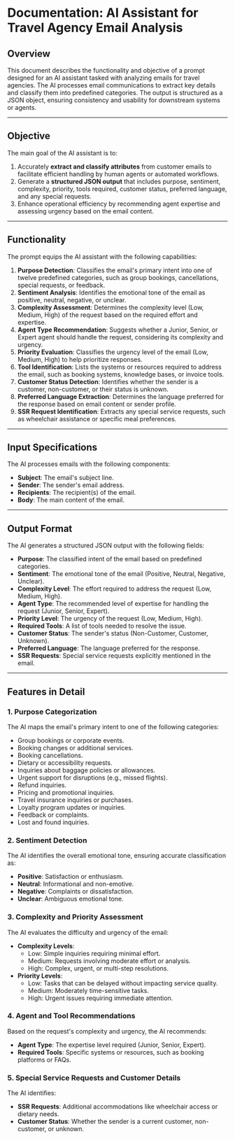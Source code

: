 # Documentation: AI Assistant for Travel Agency Email Analysis

## Overview

This document describes the functionality and objective of a prompt designed for an AI assistant tasked with analyzing emails for travel agencies. The AI processes email communications to extract key details and classify them into predefined categories. The output is structured as a JSON object, ensuring consistency and usability for downstream systems or agents.

---

## Objective

The main goal of the AI assistant is to:

1. Accurately **extract and classify attributes** from customer emails to facilitate efficient handling by human agents or automated workflows.
2. Generate a **structured JSON output** that includes purpose, sentiment, complexity, priority, tools required, customer status, preferred language, and any special requests.
3. Enhance operational efficiency by recommending agent expertise and assessing urgency based on the email content.

---

## Functionality

The prompt equips the AI assistant with the following capabilities:

1. **Purpose Detection**: Classifies the email's primary intent into one of twelve predefined categories, such as group bookings, cancellations, special requests, or feedback.
2. **Sentiment Analysis**: Identifies the emotional tone of the email as positive, neutral, negative, or unclear.
3. **Complexity Assessment**: Determines the complexity level (Low, Medium, High) of the request based on the required effort and expertise.
4. **Agent Type Recommendation**: Suggests whether a Junior, Senior, or Expert agent should handle the request, considering its complexity and urgency.
5. **Priority Evaluation**: Classifies the urgency level of the email (Low, Medium, High) to help prioritize responses.
6. **Tool Identification**: Lists the systems or resources required to address the email, such as booking systems, knowledge bases, or invoice tools.
7. **Customer Status Detection**: Identifies whether the sender is a customer, non-customer, or their status is unknown.
8. **Preferred Language Extraction**: Determines the language preferred for the response based on email content or sender profile.
9. **SSR Request Identification**: Extracts any special service requests, such as wheelchair assistance or specific meal preferences.

---

## Input Specifications

The AI processes emails with the following components:

- **Subject**: The email's subject line.
- **Sender**: The sender's email address.
- **Recipients**: The recipient(s) of the email.
- **Body**: The main content of the email.

---

## Output Format

The AI generates a structured JSON output with the following fields:

- **Purpose**: The classified intent of the email based on predefined categories.
- **Sentiment**: The emotional tone of the email (Positive, Neutral, Negative, Unclear).
- **Complexity Level**: The effort required to address the request (Low, Medium, High).
- **Agent Type**: The recommended level of expertise for handling the request (Junior, Senior, Expert).
- **Priority Level**: The urgency of the request (Low, Medium, High).
- **Required Tools**: A list of tools needed to resolve the issue.
- **Customer Status**: The sender's status (Non-Customer, Customer, Unknown).
- **Preferred Language**: The language preferred for the response.
- **SSR Requests**: Special service requests explicitly mentioned in the email.

---

## Features in Detail

### **1. Purpose Categorization**
The AI maps the email's primary intent to one of the following categories:
- Group bookings or corporate events.
- Booking changes or additional services.
- Booking cancellations.
- Dietary or accessibility requests.
- Inquiries about baggage policies or allowances.
- Urgent support for disruptions (e.g., missed flights).
- Refund inquiries.
- Pricing and promotional inquiries.
- Travel insurance inquiries or purchases.
- Loyalty program updates or inquiries.
- Feedback or complaints.
- Lost and found inquiries.

### **2. Sentiment Detection**
The AI identifies the overall emotional tone, ensuring accurate classification as:
- **Positive**: Satisfaction or enthusiasm.
- **Neutral**: Informational and non-emotive.
- **Negative**: Complaints or dissatisfaction.
- **Unclear**: Ambiguous emotional tone.

### **3. Complexity and Priority Assessment**
The AI evaluates the difficulty and urgency of the email:
- **Complexity Levels**:
  - Low: Simple inquiries requiring minimal effort.
  - Medium: Requests involving moderate effort or analysis.
  - High: Complex, urgent, or multi-step resolutions.
- **Priority Levels**:
  - Low: Tasks that can be delayed without impacting service quality.
  - Medium: Moderately time-sensitive tasks.
  - High: Urgent issues requiring immediate attention.

### **4. Agent and Tool Recommendations**
Based on the request's complexity and urgency, the AI recommends:
- **Agent Type**: The expertise level required (Junior, Senior, Expert).
- **Required Tools**: Specific systems or resources, such as booking platforms or FAQs.

### **5. Special Service Requests and Customer Details**
The AI identifies:
- **SSR Requests**: Additional accommodations like wheelchair access or dietary needs.
- **Customer Status**: Whether the sender is a current customer, non-customer, or unknown.

